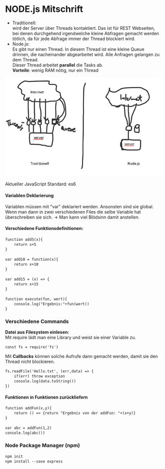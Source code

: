 # NODE.js Mitschrift
- Traditionell:  
 wird der Server über Threads kontaktiert. Das ist für REST Webseiten, bei denen durchgehend irgendwelche kleine Abfragen gemacht werden tötlich, da für jede Abfrage immer der Thread blockiert wird.
 - Node.js:  
 Es gibt nur einen Thread. In diesem Thread ist eine kleine Queue drinnen, die nacheinander abgearbeitet wird. Alle Anfragen gelangen zu dem Thread.  
 Dieser Thread arbeitet __parallel__ die Tasks ab.  
 __Vorteile__: wenig RAM nötig, nur ein Thread

![Vergleich](images/pic.jpg)

 Aktueller JavaScript Standard: es6
#### Variablen Deklarierung
Variablen müssen mit "var" deklariert werden. Ansonsten sind sie global. Wenn man dann in zwei verschiedenen Files die selbe Variable hat überschreiben sie sich. -> Man kann viel Blödsinn damit anstellen.

#### Verschiedene Funktionsdefinitionen:

    function add5(x){
	    return x+5
    }

    var add10 = function(x){
        return x+10
    }

    var add15 = (x) => {
        return x+15
    }

    function execute(fun, wert){
        console.log("Ergebnis:"+fun(wert))
    }

### Verschiedene Commands
__Datei aus Filesystem einlesen:__  
Mit require lädt man eine Library und weist sie einer Variable zu.

    const fs = require('fs')
Mit __Callbacks__ können solche Aufrufe dann gemacht werden, damit sie den Thread nicht blockieren.  

    fs.readFile('Hello.txt', (err,data) => {
        if(err) throw exception
        console.log(data.toString())
    })

#### Funktionen in Funktionen zurückliefern
    function addFun(x,y){
        return () => {return "Ergebnis von der addFun: "+(x+y)}
    }

    var abc = addFun(1,2)
    console.log(abc())

### Node Package Manager (npm)

    npm init
    npm install --save express